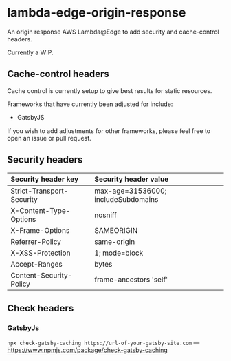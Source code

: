 # lambda-edge-origin-response

An origin response AWS Lambda@Edge to add security and cache-control headers.

Currently a WIP.

## Cache-control headers

Cache control is currently setup to give best results for static resources.

Frameworks that have currently been adjusted for include:

- GatsbyJS

If you wish to add adjustments for other frameworks, please feel free to open an issue or pull request.

## Security headers

| Security header key         | Security header value                 |
| :---                        | :---                                  |
| Strict-Transport-Security   | max-age=31536000; includeSubdomains   |
| X-Content-Type-Options      | nosniff                               |
| X-Frame-Options             | SAMEORIGIN                            |
| Referrer-Policy             | same-origin                           |
| X-XSS-Protection            | 1; mode=block                         |
| Accept-Ranges               | bytes                                 |
| Content-Security-Policy     | frame-ancestors 'self'                |

## Check headers

### GatsbyJs

`npx check-gatsby-caching https://url-of-your-gatsby-site.com` — https://www.npmjs.com/package/check-gatsby-caching


